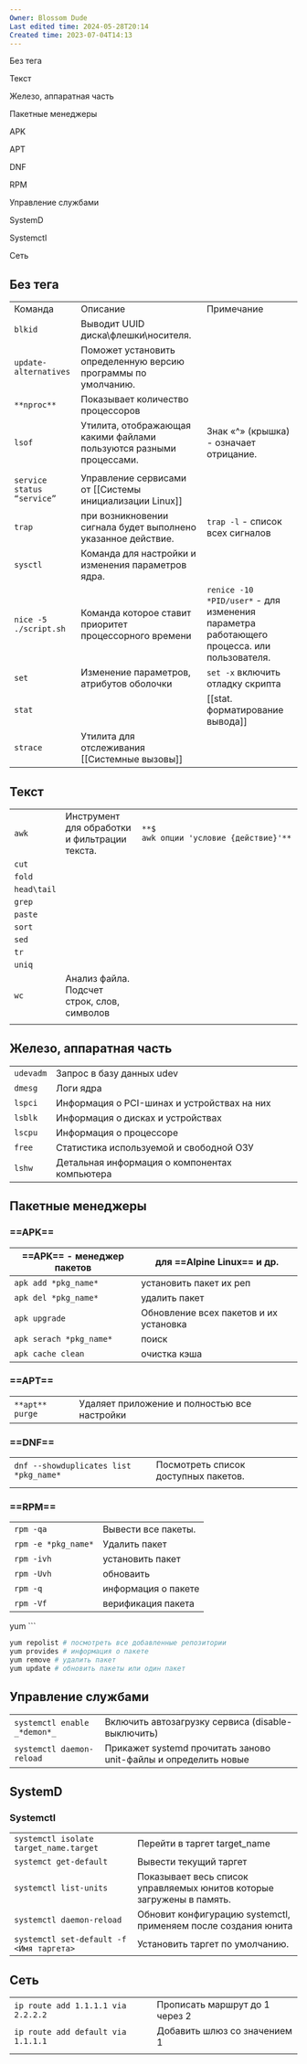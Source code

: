 ```yaml
---
Owner: Blossom Dude
Last edited time: 2024-05-28T20:14
Created time: 2023-07-04T14:13
---
```

Без тега

Текст

Железо, аппаратная часть

Пакетные менеджеры

APK

APT

DNF

RPM

Управление службами

SystemD

Systemctl

Сеть

## Без тега

|   |   |   |
|---|---|---|
|Команда|Описание|Примечание|
|`blkid`|Выводит UUID диска\флешки\носителя.||
|`update-alternatives`|Поможет установить определенную версию программы по умолчанию.||
|`**nproc**`|Показывает количество процессоров||
|`lsof`|Утилита, отображающая какими файлами пользуются разными процессами.|Знак «^» (крышка) - означает отрицание.|
||||
|`service status “service”`|Управление сервисами от [[Системы инициализации Linux]]||
|`trap`|при возникновении сигнала будет выполнено указанное действие.|`trap -l` - список всех сигналов|
|`sysctl`|Команда для настройки и изменения параметров ядра.||
|`nice -5 ./script.sh`|Команда которое ставит приоритет процессорного времени|`renice -10 *PID/user*` - для изменения параметра работающего процесса. или пользователя.|
|`set`|Изменение параметров, атрибутов оболочки|`set -x` включить отладку скрипта|
|`stat`||[[stat. форматирование вывода]]|
|`strace`|Утилита для отслеживания [[Системные вызовы]]||

## Текст

|             |                                               |                                        |
| ----------- | --------------------------------------------- | -------------------------------------- |
| `awk`       | Инструмент для обработки и фильтрации текста. | `**$ awk опции 'условие {действие}'**` |
| `cut`       |                                               |                                        |
| `fold`      |                                               |                                        |
| `head\tail` |                                               |                                        |
| `grep`      |                                               |                                        |
| `paste`     |                                               |                                        |
| `sort`      |                                               |                                        |
| `sed`       |                                               |                                        |
| `tr`        |                                               |                                        |
| `uniq`      |                                               |                                        |
| `wc`        | Анализ файла. Подсчет строк, слов, символов   |                                        |
|             |                                               |                                        |

## Железо, аппаратная часть

|   |   |   |
|---|---|---|
|`udevadm`|Запрос в базу данных udev||
|`dmesg`|Логи ядра||
|`lspci`|Информация о PCI-шинах и устройствах на них||
|`lsblk`|Информация о дисках и устройствах||
|`lscpu`|Информация о процессоре||
|`free`|Статистика используемой и свободной ОЗУ||
|`lshw`|Детальная информация о компонентах компьютера||

## Пакетные менеджеры

### ==APK==

|==APK== - менеджер пакетов|для ==Alpine Linux== и др.|
|---|---|
|`apk add *pkg_name*`|установить пакет их реп|
|`apk del *pkg_name*`|удалить пакет|
|`apk upgrade`|Обновление всех пакетов и их установка|
|`apk serach *pkg_name*`|поиск|
|`apk cache clean`|очистка кэша|

### ==APT==

|   |   |   |
|---|---|---|
|`**apt**` `purge`|Удаляет приложение и полностью все настройки||

### ==DNF==

|   |   |
|---|---|
|`dnf --showduplicates list *pkg_name*`|Посмотреть список доступных пакетов.|
|||

### ==RPM==

|                     |                     |
| ------------------- | ------------------- |
| `rpm -qa`           | Вывести все пакеты. |
| `rpm -e *pkg_name*` | Удалить пакет       |
| `rpm -ivh`          | установить пакет    |
| `rpm -Uvh`          | обноваить           |
| `rpm -q`            | информация о пакете |
| `rpm -Vf`           | верификация пакета  |
yum
	```
``` bash
yum repolist # посмотреть все добавленные репозитории
yum provides # информация о пакете
yum remove # удалить пакет
yum update # обновить пакеты или один пакет
```

## Управление службами

|   |   |
|---|---|
|`systemctl enable` `_*demon*_`|Включить автозагрузку сервиса (disable-выключить)|
|`systemctl daemon-reload`|Прикажет systemd прочитать заново unit-файлы и определить новые|

## SystemD

### Systemctl

|   |   |
|---|---|
|`systemctl isolate target_name.target`|Перейти в таргет target_name|
|`systemct get-default`|Вывести текущий таргет|
|`systemctl list-units`|Показывает весь список управляемых юнитов которые загружены в память.|
|`systemctl daemon-reload`|Обновит конфигурацию systemctl, применяем после создания юнита|
|`systemctl set-default -f <Имя таргета>`|Установить таргет по умолчанию.|

## Сеть

|   |   |
|---|---|
|`ip route add 1.1.1.1 via 2.2.2.2`|Прописать маршрут до 1 через 2|
|`ip route add default via 1.1.1.1`|Добавить шлюз со значением 1|
|||